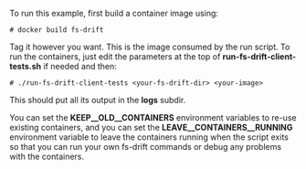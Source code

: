 To run this example, first build a container image using:

    # docker build fs-drift

Tag it however you want.  This is the image consumed by the run script.  To run the containers, 
just edit the parameters at the top of **run-fs-drift-client-tests.sh** if needed and then:

    # ./run-fs-drift-client-tests <your-fs-drift-dir> <your-image>

This should put all its output in the **logs** subdir.  

You can set the **KEEP__OLD__CONTAINERS** environment variables to re-use existing containers,
and you can set the **LEAVE__CONTAINERS__RUNNING** environment variable to leave the containers 
running when the script exits so that you can run your own fs-drift commands or debug any problems with the containers.
